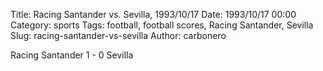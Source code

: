 Title: Racing Santander vs. Sevilla, 1993/10/17
Date: 1993/10/17 00:00
Category: sports
Tags: football, football scores, Racing Santander, Sevilla
Slug: racing-santander-vs-sevilla
Author: carbonero


Racing Santander 1 - 0 Sevilla
